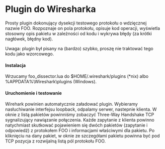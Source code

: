 # Plugin do Wiresharka

Prosty plugin dokonujący dysekcji testowego protokołu o wdzięcznej nazwie FOO. Rozpoznaje on pola protokołu, opisuje kod operacji, wyświetla stosowny opis pakietu w zależności od kodu i wykrywa błędy (za krótki nagłówek, błędny kod).

Uwaga: plugin był pisany na (bardzo) szybko, proszę nie traktować tego kodu jako wzorcowego.

#### Instalacja

Wrzucamy foo_dissector.lua do $HOME/.wireshark/plugins (*nix) albo %APPDATA%\Wireshark\plugins (Windows).

#### Uruchomienie i testowanie

Wirehark powinien automatycznie załadować plugin. Wybieramy nasłuchiwanie interfejsu loopback, odpalamy serwer, nastepnie klienta. W oknie z listą pakietów powinniśmy zobaczyć Three-Way Handshake TCP sygnalizujący nawiązanie połączenia.
Każde zapytanie z klienta powinno natychmiast skutkować pojawieniem się dwóch pakietów (zapytanie i odpowiedź) z protokołem FOO i informacjami właściwymi dla pakietu. Po kliknięciu na dany pakiet, w oknie ze szczegółami pakietu powinna być pod TCP pozycja z rozwijalną listą pól protokołu FOO.
